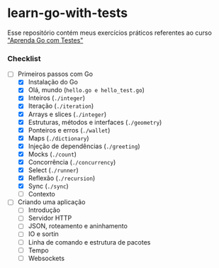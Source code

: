 # learn-go-with-tests
Esse repositório contém meus exercícios práticos referentes ao curso ["Aprenda Go com Testes"](https://larien.gitbook.io/aprenda-go-com-testes/)

### Checklist

- [ ] Primeiros passos com Go
    - [x] Instalação do Go
    - [x] Olá, mundo (`hello.go e hello_test.go`)
    - [x] Inteiros (`./integer`)
    - [x] Iteração (`./iteration`)
    - [x] Arrays e slices (`./integer`)
    - [x] Estruturas, métodos e interfaces (`./geometry`)
    - [x] Ponteiros e erros (`./wallet`)
    - [x] Maps (`./dictionary`)
    - [x] Injeção de dependências (`./greeting`)
    - [x] Mocks (`./count`)
    - [x] Concorrência (`./concurrency`)
    - [x] Select (`./runner`)
    - [x] Reflexão (`./recursion`)
    - [x] Sync (`./sync`)
    - [ ] Contexto

- [ ] Criando uma aplicação
    - [ ] Introdução
    - [ ] Servidor HTTP
    - [ ] JSON, roteamento e aninhamento
    - [ ] IO e sortin
    - [ ] Linha de comando e estrutura de pacotes
    - [ ] Tempo
    - [ ] Websockets

